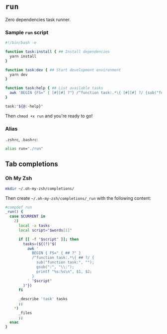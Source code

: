 # `run`

Zero dependencies task runner.

### Sample `run` script

```bash
#!/bin/bash -e

function task:install { ## Install dependencies
  yarn install
}

function task:dev { ## Start development environment
  yarn dev
}

function task:help { ## List available tasks
  awk 'BEGIN {FS=" { [#][#] ?"} /^function task:.*\{ [#][#] ?/ {sub("function task:", "", $1); printf "\033[36m%-20s\033[0m %s\n", $1, $2}' "$0"
}

task:"${@:-help}"
```

Then `chmod +x run` and you're ready to go!

### Alias

`.zshrc`, `.bashrc`:

```bash
alias run="./run"
```

## Tab completions

### Oh My Zsh

```bash
mkdir ~/.oh-my-zsh/completions/
```

Then create `~/.oh-my-zsh/completions/_run` with the following content:

```zsh
#compdef run
_run() {
  case $CURRENT in
    2)
      local -a tasks
      local script="$words[1]"

      if [[ -f "$script" ]]; then
        tasks=(${(f)"$(
          awk '
            BEGIN { FS=" { ## ?" }
            /^function task:.*\{ ## ?/ {
              sub("function task:", "");
              gsub(":", "\\:");
              printf "%s:%s\n", $1, $2;
            }
          ' "$script"
        )"})
      fi

      _describe 'task' tasks
      ;;
    *)
      _files
      ;;
  esac
}
```
